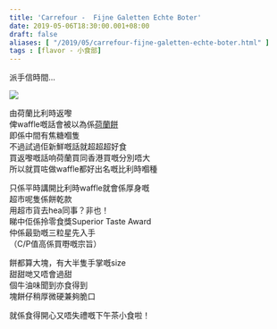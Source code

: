 ```yaml
---
title: 'Carrefour -  Fijne Galetten Echte Boter'
date: 2019-05-06T18:30:00.001+08:00
draft: false
aliases: [ "/2019/05/carrefour-fijne-galetten-echte-boter.html" ]
tags : [flavor - 小食部]
---
```


派手信時間…  

![](/images/carrefourwaffle.jpg)

由荷蘭比利時返嚟  
俾waffle嘅話會被以為係[荷蘭餅](https://www.hidie.net/2015/03/blog-post_18.html?m=1)  
即係中間有焦糖嗰隻  
不過試過佢新鮮嘅話就超超超好食  
買返嚟嘅話响荷蘭買同香港買嘅分別唔大  
所以就買咗做waffle都好出名嘅比利時嗰種  
  
只係平時講開比利時waffle就會係厚身嘅  
超市呢隻係餅乾款  
用超市貨去hea同事？非也！  
睇中佢係拎零食獎Superior Taste Award  
仲係最勁嘅三粒星先入手  
（C/P值高係買嘢嘅宗旨）  
  
餅都算大塊，有大半隻手掌嘅size  
甜甜哋又唔會過甜  
個牛油味聞到亦食得到  
塊餅仔稍厚微硬兼夠脆口  
  
就係食得開心又唔失禮嘅下午茶小食啦！
